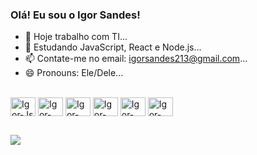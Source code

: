 ### Olá! Eu sou o Igor Sandes!

- 🔭 Hoje trabalho com TI...
- 🌱 Estudando JavaScript, React e Node.js...
- 📫 Contate-me no email: igorsandes213@gmail.com...
- 😄 Pronouns: Ele/Dele...
<div style="display: inline_block"><br>
  <img align="center" alt="Igor-Js" height="30" width="40" src="https://cdn.jsdelivr.net/gh/devicons/devicon/icons/javascript/javascript-plain.svg">
  <img align="center" alt="Igor-HTML" height="30" width="40" src="https://cdn.jsdelivr.net/gh/devicons/devicon/icons/html5/html5-plain.svg">
  <img align="center" alt="Igor-CSS" height="30" width="40" src="https://cdn.jsdelivr.net/gh/devicons/devicon/icons/css3/css3-plain.svg">
  <img align="center" alt="Igor-Flutter" height="30" width="40" src="https://cdn.jsdelivr.net/gh/devicons/devicon/icons/flutter/flutter-original.svg">
  <img align="center" alt="Igor-Dart" height="30" width="40" src="https://cdn.jsdelivr.net/gh/devicons/devicon/icons/dart/dart-original.svg">
  <img align="center" alt="Igor-Phyton" height="30" width="40" src="https://cdn.jsdelivr.net/gh/devicons/devicon/icons/python/python-original.svg">
</div>

##

<div>
  <a href="https://www.linkedin.com/in/igorsandesbr/" target="_blank"><img src="https://img.shields.io/badge/LinkedIn-0077B5?style=for-the-badge&logo=linkedin&logoColor=white"target="_blank"></a>
  
</div>

